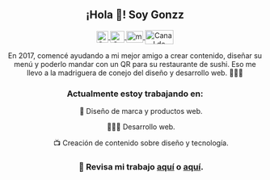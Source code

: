 <p align="center" width="300">
   <h2 align="center">¡Hola 🤠! Soy Gonzz</h2>
</p>

<p align="center">
  <span style="width: 8px;"> </span>
  <span style="width: 8px;"> </span>
  <a href="https://instagram.com/jos.gonzz" target="blank">
    <img align="center" src="https://upload.wikimedia.org/wikipedia/commons/e/e7/Instagram_logo_2016.svg" alt="Canal de Instagram de midu.dev" height="23px" width="23px" />
  </a>
    <a href="https://twitter.com/gonzz_art" target="blank">
    <img align="center" src="https://upload.wikimedia.org/wikipedia/commons/thumb/6/6f/Logo_of_Twitter.svg/2491px-Logo_of_Twitter.svg.png" alt="Canal de Twitter de midudev" height="23px" width="28px" />
  </a>
     <a href="https://youtube.com/gonzz-art" target="blank">
    <img align="center" src="https://upload.wikimedia.org/wikipedia/commons/0/09/YouTube_full-color_icon_%282017%29.svg" alt="midudev" height="23px" width="33px" />
  </a>
  <span style="width: 8px;"> </span>
     <a href="https://twitch.tv/gonzzart" target="blank">
    <img align="center" src="https://upload.wikimedia.org/wikipedia/commons/c/ce/Twitch_logo_2019.svg" alt="Canal de Twitch de midudev" height="28px" width="56px" />
  </a>
</p>

<p align="center" width="300">
 En 2017, comencé ayudando a mi mejor amigo a crear contenido, diseñar su menú y poderlo mandar con un QR para su restaurante de sushi. Eso me llevo a la madriguera de conejo del diseño y desarrollo web. 🧑🏽‍💻
</p>

<h3 align="center" width="300">
  Actualmente estoy trabajando en:
</h3>
<ul width=300>
<p align="center" width="300">
  🎨 Diseño de marca y productos web.
</p>
<p align="center" width="300">
  🧑🏽‍💻 Desarrollo web.
</p>
<p align="center" width="300">
  📺 Creación de contenido sobre diseño y tecnología.
</p>

<h3 align="center">📸 Revisa mi trabajo <a href="https://gonzz.art">aquí</a> o <a href="https://instagram.com/jos.gonzz">aquí</a>.</h3>
